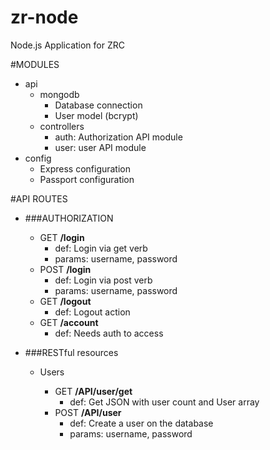 zr-node
=============

Node.js Application for ZRC

#MODULES

- api
	- mongodb
		- Database connection
		- User model (bcrypt)
	- controllers
		- auth: Authorization API module
		- user: user API module
- config
	- Express configuration
	- Passport configuration


#API ROUTES

- ###AUTHORIZATION

	- GET __/login__
		- def: Login via get verb
		- params: username, password
	- POST __/login__
		- def: Login via post verb
		- params: username, password
	- GET __/logout__
		- def: Logout action
	- GET __/account__
		- def: Needs auth to access
		
- ###RESTful resources
	- Users
	
		- GET __/API/user/get__
			- def: Get JSON with user count and User array
		- POST __/API/user__
			- def: Create a user on the database 
			- params: username, password
		

		
